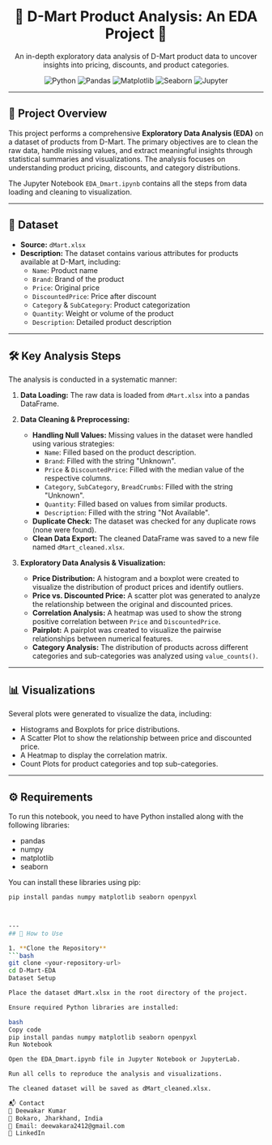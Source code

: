 <div align="center">
  <h1 align="center">🛒 D-Mart Product Analysis: An EDA Project 🛒</h1>
  <p align="center">
    An in-depth exploratory data analysis of D-Mart product data to uncover insights into pricing, discounts, and product categories.
  </p>
</div>

<p align="center">
  <img src="https://img.shields.io/badge/Python-3776AB?style=for-the-badge&logo=python&logoColor=white" alt="Python"/>
  <img src="https://img.shields.io/badge/Pandas-2C2D72?style=for-the-badge&logo=pandas&logoColor=white" alt="Pandas"/>
  <img src="https://img.shields.io/badge/Matplotlib-3776AB?style=for-the-badge&logo=matplotlib&logoColor=white" alt="Matplotlib"/>
  <img src="https://img.shields.io/badge/Seaborn-3776AB?style=for-the-badge&logo=seaborn&logoColor=white" alt="Seaborn"/>
  <img src="https://img.shields.io/badge/Jupyter-F37626?style=for-the-badge&logo=Jupyter&logoColor=white" alt="Jupyter"/>
</p>

---

## 📝 **Project Overview**

This project performs a comprehensive **Exploratory Data Analysis (EDA)** on a dataset of products from D-Mart. The primary objectives are to clean the raw data, handle missing values, and extract meaningful insights through statistical summaries and visualizations. The analysis focuses on understanding product pricing, discounts, and category distributions.

The Jupyter Notebook `EDA_Dmart.ipynb` contains all the steps from data loading and cleaning to visualization.

---

## 💾 **Dataset**

* **Source:** `dMart.xlsx`
* **Description:** The dataset contains various attributes for products available at D-Mart, including:
    * `Name`: Product name
    * `Brand`: Brand of the product
    * `Price`: Original price
    * `DiscountedPrice`: Price after discount
    * `Category` & `SubCategory`: Product categorization
    * `Quantity`: Weight or volume of the product
    * `Description`: Detailed product description

---

## 🛠️ **Key Analysis Steps**

The analysis is conducted in a systematic manner:

1.  **Data Loading:** The raw data is loaded from `dMart.xlsx` into a pandas DataFrame.

2.  **Data Cleaning & Preprocessing:**
    * **Handling Null Values:** Missing values in the dataset were handled using various strategies:
        * `Name`: Filled based on the product description.
        * `Brand`: Filled with the string "Unknown".
        * `Price` & `DiscountedPrice`: Filled with the median value of the respective columns.
        * `Category`, `SubCategory`, `BreadCrumbs`: Filled with the string "Unknown".
        * `Quantity`: Filled based on values from similar products.
        * `Description`: Filled with the string "Not Available".
    * **Duplicate Check:** The dataset was checked for any duplicate rows (none were found).
    * **Clean Data Export:** The cleaned DataFrame was saved to a new file named `dMart_cleaned.xlsx`.

3.  **Exploratory Data Analysis & Visualization:**
    * **Price Distribution:** A histogram and a boxplot were created to visualize the distribution of product prices and identify outliers.
    * **Price vs. Discounted Price:** A scatter plot was generated to analyze the relationship between the original and discounted prices.
    * **Correlation Analysis:** A heatmap was used to show the strong positive correlation between `Price` and `DiscountedPrice`.
    * **Pairplot:** A pairplot was created to visualize the pairwise relationships between numerical features.
    * **Category Analysis:** The distribution of products across different categories and sub-categories was analyzed using `value_counts()`.

---

## 📊 **Visualizations**

Several plots were generated to visualize the data, including:
* Histograms and Boxplots for price distributions.
* A Scatter Plot to show the relationship between price and discounted price.
* A Heatmap to display the correlation matrix.
* Count Plots for product categories and top sub-categories.

---

## ⚙️ **Requirements**

To run this notebook, you need to have Python installed along with the following libraries:

* pandas
* numpy
* matplotlib
* seaborn

You can install these libraries using pip:
```bash
pip install pandas numpy matplotlib seaborn openpyxl



---
## 🚀 How to Use

1. **Clone the Repository**  
```bash
git clone <your-repository-url>
cd D-Mart-EDA
Dataset Setup

Place the dataset dMart.xlsx in the root directory of the project.

Ensure required Python libraries are installed:

bash
Copy code
pip install pandas numpy matplotlib seaborn openpyxl
Run Notebook

Open the EDA_Dmart.ipynb file in Jupyter Notebook or JupyterLab.

Run all cells to reproduce the analysis and visualizations.

The cleaned dataset will be saved as dMart_cleaned.xlsx.

📬 Contact
👤 Deewakar Kumar
📍 Bokaro, Jharkhand, India
📧 Email: deewakara2412@gmail.com
🔗 LinkedIn
